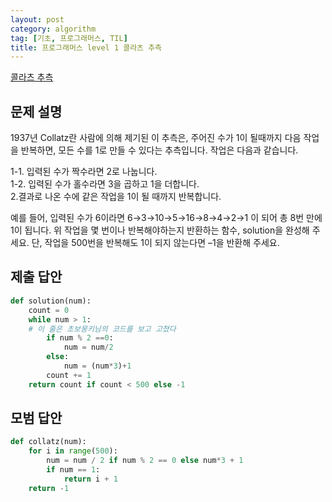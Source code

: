 ```yaml
---
layout: post
category: algorithm
tag: [기초, 프로그래머스, TIL]
title: 프로그래머스 level 1 콜라츠 추측
---
```


[콜라츠 추측](https://programmers.co.kr/learn/courses/30/lessons/12943) 

## 문제 설명

1937년 Collatz란 사람에 의해 제기된 이 추측은, 주어진 수가 1이 될때까지 다음 작업을 반복하면, 모든 수를 1로 만들 수 있다는 추측입니다. 작업은 다음과 같습니다.  

1-1. 입력된 수가 짝수라면 2로 나눕니다.  
1-2. 입력된 수가 홀수라면 3을 곱하고 1을 더합니다.  
2.결과로 나온 수에 같은 작업을 1이 될 때까지 반복합니다.  

예를 들어, 입력된 수가 6이라면 6→3→10→5→16→8→4→2→1 이 되어 총 8번 만에 1이 됩니다. 위 작업을 몇 번이나 반복해야하는지 반환하는 함수, solution을 완성해 주세요. 단, 작업을 500번을 반복해도 1이 되지 않는다면 –1을 반환해 주세요.

## 제출 답안

```python
def solution(num):
    count = 0
    while num > 1: 
    # 이 줄은 초보몽키님의 코드를 보고 고쳤다
        if num % 2 ==0:
            num = num/2
        else:
            num = (num*3)+1
        count += 1
    return count if count < 500 else -1
```

## 모범 답안

```python
def collatz(num):
    for i in range(500):
        num = num / 2 if num % 2 == 0 else num*3 + 1
        if num == 1:
            return i + 1
    return -1
```


